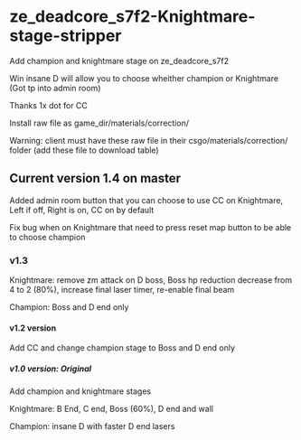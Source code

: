 # ze_deadcore_s7f2-Knightmare-stage-stripper
Add champion and knightmare stage on ze_deadcore_s7f2

Win insane D will allow you to choose wheither champion or Knightmare (Got tp into admin room)

Thanks 1x dot for CC

Install raw file as game_dir/materials/correction/

Warning: client must have these raw file in their csgo/materials/correction/ folder (add these file to download table)

## Current version 1.4 on master
Added admin room button that you can choose to use CC on Knightmare, Left if off, Right is on, CC on by default

Fix bug when on Knightmare that need to press reset map button to be able to choose champion

### v1.3
Knightmare: remove zm attack on D boss, Boss hp reduction decrease from 4 to 2 (80%), increase final laser timer, re-enable final beam 

Champion: Boss and D end only

#### v1.2 version
Add CC and change champion stage to Boss and D end only

##### v1.0 version: Original
Add champion and knightmare stages

Knightmare: B End, C end, Boss (60%), D end and wall

Champion: insane D with faster D end lasers
